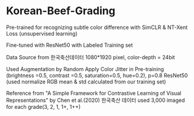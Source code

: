 # Korean-Beef-Grading

Pre-trained for recognizing subtle color difference
with SimCLR & NT-Xent Loss (unsupervised learning)

Fine-tuned with ResNet50 with Labeled Training set

Data Source from 한국축산데이터
1080*1920 pixel, color-depth = 24bit

Used Augmentation by Random Apply Color Jitter in Pre-training
(brightness =0.5, contrast =0.5, saturation=0.5, hue=0.2), p=0.8
ResNet50 (used normalize RGB mean & std calculated from our training set)

Reference from
"A Simple Framework for Contrastive Learning of Visual Representations" by Chen et al.(2020)
한국축산 데이터 used 3,000 imaged for each grade(3, 2, 1, 1+, 1++)
